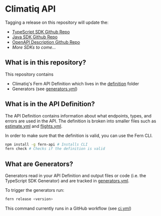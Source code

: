# Climatiq API

Tagging a release on this repository will update the:

- [TypeScript SDK Github Repo](https://github.com/fern-climatiq/climatiq-node)
- [Java SDK Github Repo](https://github.com/fern-climatiq/climatiq-java)
- [OpenAPI Description Github Repo](https://github.com/fern-climatiq/climatiq-openapi)
- _More SDKs to come..._

## What is in this repository?

This repository contains

- Climatiq's Fern API Definition which lives in the [definition](./fern/api/definition/) folder
- Generators (see [generators.yml](./fern/api/generators.yml))

## What is in the API Definition?

The API Definition contains information about what endpoints, types, and errors are used in the API. The definition is broken into smaller files such as [estimate.yml](fern/api/definition/estimate.yml) and [flights.yml](fern/api/definition/flights.yml).

In order to make sure that the definition is valid, you can use the Fern CLI.

```bash
npm install -g fern-api # Installs CLI
fern check # Checks if the definition is valid
```

## What are Generators?

Generators read in your API Definition and output files or code (i.e. the TypeScript SDK Generator) and are tracked in [generators.yml](./fern/api/generators.yml).

To trigger the generators run:

```bash
fern release <version>
```

This command currently runs in a GitHub workflow (see [ci.yml](.github/workflows/ci.yml#L32))
